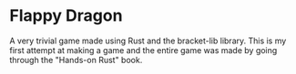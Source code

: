 # Flappy Dragon
A very trivial game made using Rust and the bracket-lib library. This is my first attempt at making a game and the entire game was made by going through the "Hands-on Rust" book.